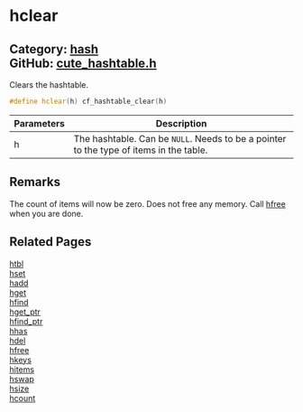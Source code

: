 [](../header.md ':include')

# hclear

Category: [hash](/api_reference?id=hash)  
GitHub: [cute_hashtable.h](https://github.com/RandyGaul/cute_framework/blob/master/include/cute_hashtable.h)  
---

Clears the hashtable.

```cpp
#define hclear(h) cf_hashtable_clear(h)
```

Parameters | Description
--- | ---
h | The hashtable. Can be `NULL`. Needs to be a pointer to the type of items in the table.

## Remarks

The count of items will now be zero. Does not free any memory. Call [hfree](/hash/hfree.md) when you are done.

## Related Pages

[htbl](/hash/htbl.md)  
[hset](/hash/hset.md)  
[hadd](/hash/hadd.md)  
[hget](/hash/hget.md)  
[hfind](/hash/hfind.md)  
[hget_ptr](/hash/hget_ptr.md)  
[hfind_ptr](/hash/hfind_ptr.md)  
[hhas](/hash/hhas.md)  
[hdel](/hash/hdel.md)  
[hfree](/hash/hfree.md)  
[hkeys](/hash/hkeys.md)  
[hitems](/hash/hitems.md)  
[hswap](/hash/hswap.md)  
[hsize](/hash/hsize.md)  
[hcount](/hash/hcount.md)  
